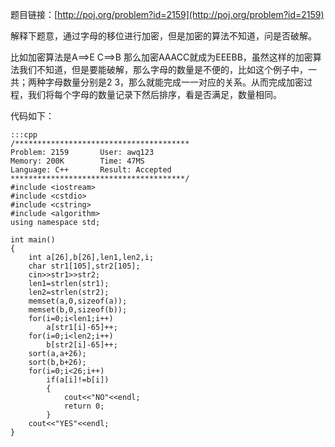 <!--
.. title: POJ 2159 Ancient Cipher C++版
.. slug: poj-2159
.. date: 2013-04-07T06:42:51+08:00
.. tags:
.. link:
.. description:
.. type: text
-->

题目链接：[http://poj.org/problem?id=2159](http://poj.org/problem?id=2159)


解释下题意，通过字母的移位进行加密，但是加密的算法不知道，问是否破解。

比如加密算法是A==>E  C==>B
那么加密AAACC就成为EEEBB，虽然这样的加密算法我们不知道，但是要能破解，那么字母的数量是不便的，比如这个例子中，一共；两种字母数量分别是2  3，那么就能完成一一对应的关系。从而完成加密过程，我们将每个字母的数量记录下然后排序，看是否满足，数量相同。



代码如下：

	:::cpp
	/***************************************
	Problem: 2159		User: awq123
	Memory: 200K		Time: 47MS
	Language: C++		Result: Accepted
	***************************************/
	#include <iostream>
	#include <cstdio>
	#include <cstring>
	#include <algorithm>
	using namespace std;

	int main()
	{
		int a[26],b[26],len1,len2,i;
		char str1[105],str2[105];
		cin>>str1>>str2;
		len1=strlen(str1);
		len2=strlen(str2);
		memset(a,0,sizeof(a));
		memset(b,0,sizeof(b));
		for(i=0;i<len1;i++)
			a[str1[i]-65]++;
		for(i=0;i<len2;i++)
			b[str2[i]-65]++;
		sort(a,a+26);
		sort(b,b+26);
		for(i=0;i<26;i++)
			if(a[i]!=b[i])
			{
				cout<<"NO"<<endl;
				return 0;
			}
		cout<<"YES"<<endl;
	}